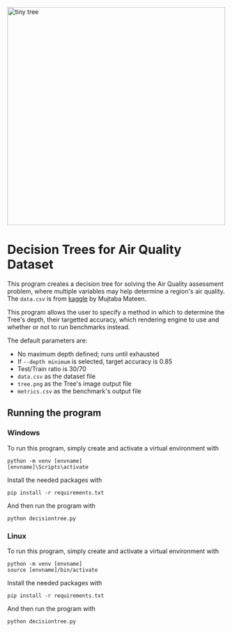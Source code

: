 <!-- <div align="center"> -->
<img src="https://github.com/OgawaSama/air-quality/raw/tree.png" alt="tiny tree" width="500"/>

<!-- </div> -->

# Decision Trees for Air Quality Dataset

This program creates a decision tree for solving the Air Quality assessment problem, where multiple variables may help determine a region's air quality.
The `data.csv` is from [kaggle](https://www.kaggle.com/datasets/mujtabamatin/air-quality-and-pollution-assessment) by Mujtaba Mateen.

This program allows the user to specify a method in which to determine the Tree's depth, their targetted accuracy, which rendering engine to use and whether or not to run benchmarks instead.

The default parameters are:
* No maximum depth defined; runs until exhausted
* If `--depth minimum` is selected, target accuracy is 0.85
* Test/Train ratio is 30/70
* `data.csv` as the dataset file
* `tree.png` as the Tree's image output file
* `metrics.csv` as the benchmark's output file


## Running the program

### Windows
To run this program, simply create and activate a virtual environment with
```shell
python -m venv [envname]
[envname]\Scripts\activate
```

Install the needed packages with
```shell
pip install -r requirements.txt
```

And then run the program with
```shell
python decisiontree.py
```
### Linux
To run this program, simply create and activate a virtual environment with
```shell
python -m venv [envname]
source [envname]/bin/activate
```

Install the needed packages with
```shell
pip install -r requirements.txt
```

And then run the program with
```shell
python decisiontree.py
```

